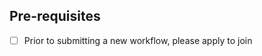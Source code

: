 <!--
IMPORTANT:
-->

## Pre-requisites

- [ ] Prior to submitting a new workflow, please apply to join 